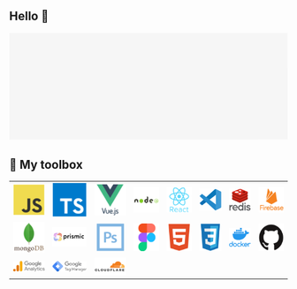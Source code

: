 ## Hello 👋
![Hello, I'm Jonas. I'm a FullStack developer](https://raw.githubusercontent.com/jonascsantos/jonascsantos/main/header.gif)


## 🧰   My toolbox

<table>
    <tr>
        <td align="center">
            <a href="https://jonascsantos.com">
                <img src="https://raw.githubusercontent.com/devicons/devicon/1119b9f84c0290e0f0b38982099a2bd027a48bf1/icons/javascript/javascript-original.svg" width="80px" />
            </a>
        </td>
        <td align="center">
            <a href="https://jonascsantos.com">
                <img src="https://raw.githubusercontent.com/devicons/devicon/1119b9f84c0290e0f0b38982099a2bd027a48bf1/icons/typescript/typescript-original.svg" width="80px" />
            </a>
        </td>
        <td align="center">
            <a href="https://jonascsantos.com">
                <img src="https://raw.githubusercontent.com/devicons/devicon/1119b9f84c0290e0f0b38982099a2bd027a48bf1/icons/vuejs/vuejs-original-wordmark.svg" width="80px" />
            </a>
        </td>
        <td align="center">
            <a href="https://jonascsantos.com">
                <img src="https://raw.githubusercontent.com/devicons/devicon/1119b9f84c0290e0f0b38982099a2bd027a48bf1/icons/nodejs/nodejs-original-wordmark.svg" width="80px" />
            </a>
        </td>
        <td align="center">
            <a href="https://jonascsantos.com">
                <img src="https://raw.githubusercontent.com/devicons/devicon/1119b9f84c0290e0f0b38982099a2bd027a48bf1/icons/react/react-original-wordmark.svg" width="80px" />
            </a>
        </td>
        <td align="center">
            <a href="https://jonascsantos.com">
                <img src="https://raw.githubusercontent.com/devicons/devicon/1119b9f84c0290e0f0b38982099a2bd027a48bf1/icons/vscode/vscode-original.svg" width="70px" />
            </a>
        </td>
        <td align="center">
            <a href="https://jonascsantos.com">
                <img src="https://raw.githubusercontent.com/devicons/devicon/1119b9f84c0290e0f0b38982099a2bd027a48bf1/icons/redis/redis-original-wordmark.svg" width="70px" />
            </a>
        </td>
        <td align="center">
            <a href="https://jonascsantos.com">
                <img src="https://raw.githubusercontent.com/devicons/devicon/1119b9f84c0290e0f0b38982099a2bd027a48bf1/icons/firebase/firebase-plain-wordmark.svg" width="80px" />
            </a>
        </td>
    </tr>
    <tr>
        <td align="center">
            <a href="https://jonascsantos.com">
                <img  src="https://raw.githubusercontent.com/devicons/devicon/1119b9f84c0290e0f0b38982099a2bd027a48bf1/icons/mongodb/mongodb-original-wordmark.svg" alt="MongoDB" width="60"/>
            </a>
        </td>
        <td align="center">
            <a href="https://jonascsantos.com">
                <img  src="https://raw.githubusercontent.com/jonascsantos/jonascsantos/main/assets/Prismic.png" alt="Prismic" width="90"/>
            </a>
        </td>
        <td align="center">
            <a href="https://jonascsantos.com">
                <img  src="https://raw.githubusercontent.com/devicons/devicon/1119b9f84c0290e0f0b38982099a2bd027a48bf1/icons/photoshop/photoshop-line.svg" alt="Photoshop" width="50" height="50"/>
            </a>
        </td>
        <td align="center">
            <a href="https://jonascsantos.com">
                <img  src="https://raw.githubusercontent.com/devicons/devicon/1119b9f84c0290e0f0b38982099a2bd027a48bf1/icons/figma/figma-original.svg" alt="Figma" width="50" height="50" />
            </a>
        </td>
        <td align="center">
            <a href="https://jonascsantos.com">
                <img  src="https://raw.githubusercontent.com/devicons/devicon/1119b9f84c0290e0f0b38982099a2bd027a48bf1/icons/html5/html5-plain.svg" alt="HTML5" width="50" height="50"/>
            </a>
        </td>
        <td align="center">
            <a href="https://jonascsantos.com">
                <img  src="https://raw.githubusercontent.com/devicons/devicon/1119b9f84c0290e0f0b38982099a2bd027a48bf1/icons/css3/css3-original.svg" alt="CSS3" width="50" height="50"/>
            </a>
        </td>
        <td align="center">
            <a href="https://jonascsantos.com">
                <img  src="https://raw.githubusercontent.com/jonascsantos/jonascsantos/main/assets/Docker.webp" alt="Docker" width="50" />
            </a>
        </td>
        <td align="center">
            <a href="https://jonascsantos.com">
                <img  src="https://raw.githubusercontent.com/devicons/devicon/1119b9f84c0290e0f0b38982099a2bd027a48bf1/icons/github/github-original.svg" alt="Github" width="50" height="50"/>
            </a>
        </td>
    </tr>
    <tr>
        <td align="center">
            <a href="https://jonascsantos.com">
                <img  src="https://raw.githubusercontent.com/jonascsantos/jonascsantos/main/assets/Google_Analytics.svg" alt="Google Analytics"  width="100"/>
            </a>
        </td>
        <td align="center">
            <a href="https://jonascsantos.com">
                <img  src="https://raw.githubusercontent.com/jonascsantos/jonascsantos/main/assets/Google_Tag_Manager.png" alt="Google Tag Manager" width="110"/>
            </a>
        </td>
        <td align="center">
            <a href="https://jonascsantos.com">
                <img  src="https://raw.githubusercontent.com/jonascsantos/jonascsantos/main/assets/Cloudflare.png" alt="Cloudflare" width="100"/>
            </a>
        </td>
    </tr>
</table>
